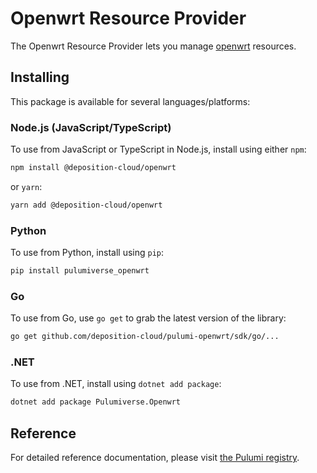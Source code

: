 # Openwrt Resource Provider

The Openwrt Resource Provider lets you manage [openwrt](https://www.pulumi.com/registry/packages/openwrt/) resources.

## Installing

This package is available for several languages/platforms:

### Node.js (JavaScript/TypeScript)

To use from JavaScript or TypeScript in Node.js, install using either `npm`:

```bash
npm install @deposition-cloud/openwrt
```

or `yarn`:

```bash
yarn add @deposition-cloud/openwrt
```

### Python

To use from Python, install using `pip`:

```bash
pip install pulumiverse_openwrt
```

### Go

To use from Go, use `go get` to grab the latest version of the library:

```bash
go get github.com/deposition-cloud/pulumi-openwrt/sdk/go/...
```

### .NET

To use from .NET, install using `dotnet add package`:

```bash
dotnet add package Pulumiverse.Openwrt
```

## Reference

For detailed reference documentation, please visit [the Pulumi registry](https://www.pulumi.com/registry/packages/openwrt/api-docs/).
